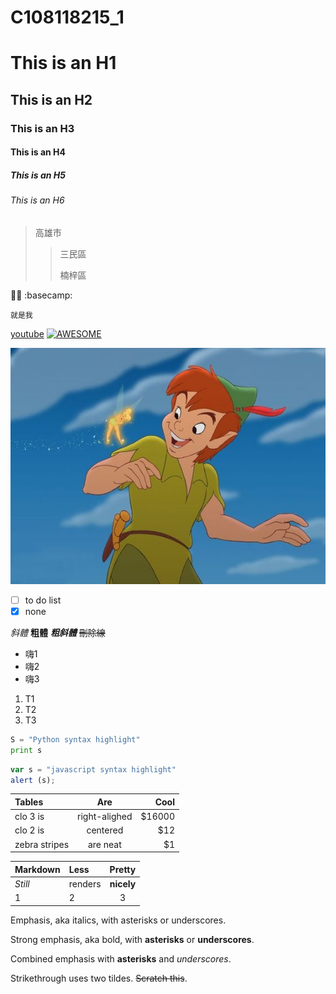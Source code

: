 # C108118215_1
# This is an H1
## This is an H2
### This is an H3
#### This is an H4
##### This is an H5
###### This is an H6
>高雄市
>>三民區
>>
>>楠梓區

🧑‍🚀
:basecamp:

`就是我`

[youtube](https://www.youtube.com/)
[![AWESOME](https://pbs.twimg.com/profile_images/1215453415477673984/vTX_gSqc_400x400.jpg)](https://pbs.twimg.com/profile_images/1215453415477673984/vTX_gSqc_400x400.jpg "AWESOME")

![fig](16.jpg "")

- [ ] to do list
- [X] none

*斜體*
**粗體**
***粗斜體***
~~刪除線~~

* 嗨1
* 嗨2
* 嗨3
1. T1
2. T2
3. T3
```Python
S = "Python syntax highlight"
print s
```
```javascript
var s = "javascript syntax highlight"
alert (s);
```
| Tables          | Are                |  Cool            |
| :-------------  | :----------------: |  --------------: |
|  clo 3 is       |   right-alighed    |   $16000         |
|  clo 2 is       |     centered       |   $12            |
|  zebra stripes  |     are neat       |   $1             |
   
| Markdown        | Less               |      Pretty      |
| :-------------- | :---------------   |  :-------------: |
|  *Still*        |  renders           |    **nicely**    |
|  1              |  2                 |         3        |
Emphasis, aka italics, with asterisks or underscores.

Strong emphasis, aka bold, with **asterisks** or **underscores**.

Combined emphasis with **asterisks** and *underscores*.

Strikethrough uses two tildes. ~~Scratch this~~.
      
